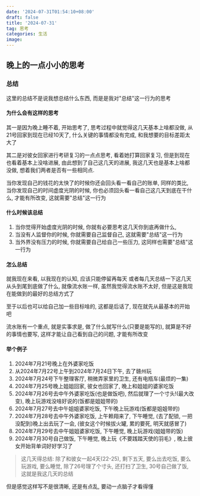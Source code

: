 ```yaml
---
date: '2024-07-31T01:54:10+08:00'
draft: false
title: '2024-07-31'
tag: 思考
categories: 生活
image: 
---
```


## 晚上的一点小小的思考

### 总结

这里的总结不是说我想总结什么东西, 而是是我对"总结"这一行为的思考

#### 为什么会有这样的思考

其一是因为晚上睡不着, 开始思考了, 思考过程中就觉得这几天基本上啥都没做, 从21号回家到现在已经10天了, 什么关键的事情都没有完成, 和我想要的目标差距太大了

其二是对彼女回家进行考研复习的一点点思考, 看着她打算回家复习, 但是到现在也看着基本上没啥进展, 由此想到了自己这几天的进展, 我这几天也是基本上啥都没做, 想着我们两者是否有一些相同点.

当你发现自己的钱花的太快了的时候你还会回头看一看自己的账单, 同样的类比, 当你发现自己的时间虚度光阴的时候, 你也必须回头看一看自己这几天到底在干什么, 才能有所改变, 这就需要"总结"这一行为

#### 什么时候该总结

1. 当你觉得开始虚度光阴的时候, 你就有必要思考这几天你到底再做什么,
2. 当没有人监督你的时候, 你就需要自己监督自己, 这就需要"总结"这一行为
3. 当外界没有压力的时候, 你就需要自己给自己一些压力, 这同样也需要"总结"这一行为

#### 怎么总结

就我现在来看, 以我现在的认知, 应该只能停留再每天 或者每几天总结一下这几天从头到尾到底做了什么, 就像流水账一样, 虽然我觉得流水账不太好, 但是这是我现在能做到的最好的总结方式了

至于以后也可以给自己加一些目标啥的, 这都是后话了, 现在就先从最基本的开始吧

流水账有一个重点, 就是实事求是, 做了什么就写什么(只要是能写的), 就算是不好的事情也要写, 这样才能让自己看到自己的问题, 才能有所改变

#### 举个例子

1. 2024年7月21号晚上在外婆家吃饭
2. 从2024年7月22号上午到2024年7月24日下午, 去了赣州玩
3. 2024年7月24号下午整理客厅, 稍微弄家里的卫生, 还有电瓶车(最烦的一集)
4. 2024年7月25号晚上姐姐回家, 彼女也回家了, 晚上和姐姐的婆家吃饭
5. 2024年7月26号去中午外婆家吃饭(也是做饭吧), 然后就理了一个寸头!(最大改变), 晚上玩游戏没啥好说的(饭都是姐姐带的)
6. 2024年7月27号去中午姐姐婆家吃饭, 下午晚上玩游戏(饭都是姐姐带的)
7. 2024年7月28号去中午外婆家吃饭, 上午赖翔来了, 下午睡觉, (去了配锁, 一把没配到)晚上出去玩了一会, (彼女这个时候拔火罐, 累的要死, 明天就感冒了)
8. 2024年7月29号去中午姐姐婆家吃饭, 下午睡觉, 晚上玩游戏(姐姐带的饭)
9. 2024年7月30号自己做饭, 下午睡觉, 晚上玩《不要践踏天使的羽毛》, 晚上彼女开始背单词好好学习了

> 这几天得总结: 除了和彼女一起4天(22-25), 剩下五天, 要么出去吃饭, 要么玩游戏, 要么睡觉, 除了26号理了个寸头, 还打扫了卫生, 30号自己做了饭, 这就是我这几天的总结

但是感觉这样写不是很清晰, 还是有点乱, 要动一点脑子才看得懂
